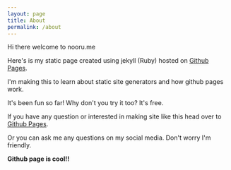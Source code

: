 ```yaml
---
layout: page
title: About
permalink: /about
---
```


Hi there welcome to nooru.me 

Here's is my static page created using jekyll (Ruby) hosted on [Github Pages](https://pages.github.com/).

I'm making this to learn about static site generators and how github pages work. 

It's been fun so far! Why don't you try it too? It's free.

If you have any question or interested in making site like this head over to [Github Pages](https://pages.github.com/).

Or you can ask me any questions on my social media. Don't worry I'm friendly.

**Github page is cool!!**